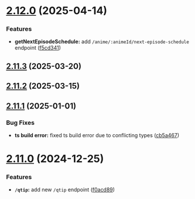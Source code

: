 # [2.12.0](https://github.com/ghoshRitesh12/aniwatch-api/compare/v2.11.3...v2.12.0) (2025-04-14)

### Features

- **getNextEpisodeSchedule:** add `/anime/:animeId/next-episode-schedule` endpoint ([f5cd341](https://github.com/ghoshRitesh12/aniwatch-api/commit/f5cd3415d8134da1ab1e3b3f8f9be6b5212aa353))

## [2.11.3](https://github.com/ghoshRitesh12/aniwatch-api/compare/v2.11.2...v2.11.3) (2025-03-20)

## [2.11.2](https://github.com/ghoshRitesh12/aniwatch-api/compare/v2.11.1...v2.11.2) (2025-03-15)

## [2.11.1](https://github.com/ghoshRitesh12/aniwatch-api/compare/v2.11.0...v2.11.1) (2025-01-01)

### Bug Fixes

- **ts build error:** fixed ts build error due to conflicting types ([cb5a467](https://github.com/ghoshRitesh12/aniwatch-api/commit/cb5a4672a8c3b0729bbb4522a3af252f7b336b97))

# [2.11.0](https://github.com/ghoshRitesh12/aniwatch-api/compare/v2.10.0...v2.11.0) (2024-12-25)

### Features

- **`/qtip`:** add new `/qtip` endpoint ([f0acd89](https://github.com/ghoshRitesh12/aniwatch-api/commit/f0acd89d87e5e62c12e20a95225ca9261fefe411))

